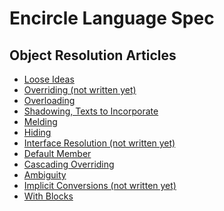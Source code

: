 Encircle Language Spec
====================

Object Resolution Articles
--------------------------

- [Loose Ideas](object-resolution-loose-ideas.md)
- [Overriding (not written yet)](overriding-not-written-yet.md)
- [Overloading](overloading.md)
- [Shadowing, Texts to Incorporate](shadowing-texts-to-incorporate.md)
- [Melding](melding.md)
- [Hiding](hiding.md)
- [Interface Resolution (not written yet)](interface-resolution-not-written-yet.md)
- [Default Member](default-member.md)
- [Cascading Overriding](cascading-overriding.md)
- [Ambiguity](ambiguity.md)
- [Implicit Conversions (not written yet)](implicit-conversions-not-written-yet.md)
- [With Blocks](with-blocks.md)